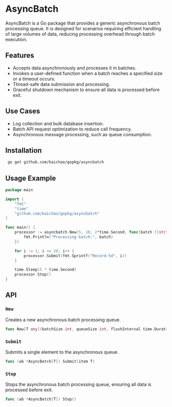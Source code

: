 # AsyncBatch

AsyncBatch is a Go package that provides a generic asynchronous batch processing queue. It is designed for scenarios requiring efficient handling of large volumes of data, reducing processing overhead through batch execution.

## Features
- Accepts data asynchronously and processes it in batches.
- Invokes a user-defined function when a batch reaches a specified size or a timeout occurs.
- Thread-safe data submission and processing.
- Graceful shutdown mechanism to ensure all data is processed before exit.

## Use Cases
- Log collection and bulk database insertion.
- Batch API request optimization to reduce call frequency.
- Asynchronous message processing, such as queue consumption.

## Installation
```sh
 go get github.com/kaichao/gopkg/asyncbatch
```

## Usage Example
```go
package main

import (
	"fmt"
	"time"
	"github.com/kaichao/gopkg/asyncbatch"
)

func main() {
	processor := asyncbatch.New(5, 10, 2*time.Second, func(batch []string) {
		fmt.Println("Processing batch:", batch)
	})

	for i := 1; i <= 20; i++ {
		processor.Submit(fmt.Sprintf("Record-%d", i))
	}

	time.Sleep(5 * time.Second)
	processor.Stop()
}
```

## API

### `New`
Creates a new asynchronous batch processing queue.
```go
func New[T any](batchSize int, queueSize int, flushInterval time.Duration, processFunc func([]T)) *AsyncBatch[T]
```

### `Submit`
Submits a single element to the asynchronous queue.
```go
func (ab *AsyncBatch[T]) Submit(item T)
```

### `Stop`
Stops the asynchronous batch processing queue, ensuring all data is processed before exit.
```go
func (ab *AsyncBatch[T]) Stop()
```

